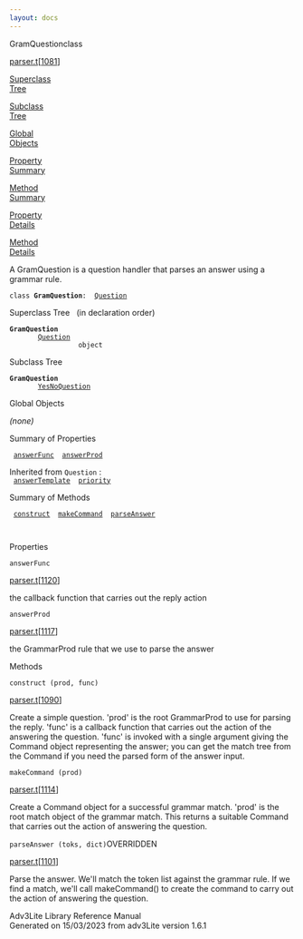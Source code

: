 ```yaml
---
layout: docs
---
```

<span class="title">GramQuestion</span><span class="type">class</span>

[parser.t](../file/parser.t.html)\[[1081](../source/parser.t.html#1081)\]

[Superclass  
Tree](#_SuperClassTree_)

[Subclass  
Tree](#_SubClassTree_)

[Global  
Objects](#_ObjectSummary_)

[Property  
Summary](#_PropSummary_)

[Method  
Summary](#_MethodSummary_)

[Property  
Details](#_Properties_)

[Method  
Details](#_Methods_)

<div class="fdesc">

A GramQuestion is a question handler that parses an answer using a
grammar rule.

`class `**`GramQuestion`**` :   `[`Question`](../object/Question.html)

</div>

<span id="_SuperClassTree_"></span>

<div class="mjhd">

<span class="hdln">Superclass Tree</span>   (in declaration order)

</div>

**`GramQuestion`**  
`         `[`Question`](../object/Question.html)  
`                 object`  
<span id="_SubClassTree_"></span>

<div class="mjhd">

<span class="hdln">Subclass Tree</span>  

</div>

**`GramQuestion`**  
`         `[`YesNoQuestion`](../object/YesNoQuestion.html)  
<span id="_ObjectSummary_"></span>

<div class="mjhd">

<span class="hdln">Global Objects</span>  

</div>

*(none)* <span id="_PropSummary_"></span>

<div class="mjhd">

<span class="hdln">Summary of Properties</span>  

</div>

` `[`answerFunc`](#answerFunc)`  `[`answerProd`](#answerProd)`  `

Inherited from `Question` :  
` `[`answerTemplate`](../object/Question.html#answerTemplate)`  `[`priority`](../object/Question.html#priority)`  `

<span id="_MethodSummary_"></span>

<div class="mjhd">

<span class="hdln">Summary of Methods</span>  

</div>

` `[`construct`](#construct)`  `[`makeCommand`](#makeCommand)`  `[`parseAnswer`](#parseAnswer)`  `

` `

<span id="_Properties_"></span>

<div class="mjhd">

<span class="hdln">Properties</span>  

</div>

<span id="answerFunc"></span>

`answerFunc`

[parser.t](../file/parser.t.html)\[[1120](../source/parser.t.html#1120)\]

<div class="desc">

the callback function that carries out the reply action

</div>

<span id="answerProd"></span>

`answerProd`

[parser.t](../file/parser.t.html)\[[1117](../source/parser.t.html#1117)\]

<div class="desc">

the GrammarProd rule that we use to parse the answer

</div>

<span id="_Methods_"></span>

<div class="mjhd">

<span class="hdln">Methods</span>  

</div>

<span id="construct"></span>

`construct (prod, func)`

[parser.t](../file/parser.t.html)\[[1090](../source/parser.t.html#1090)\]

<div class="desc">

Create a simple question. 'prod' is the root GrammarProd to use for
parsing the reply. 'func' is a callback function that carries out the
action of the answering the question. 'func' is invoked with a single
argument giving the Command object representing the answer; you can get
the match tree from the Command if you need the parsed form of the
answer input.

</div>

<span id="makeCommand"></span>

`makeCommand (prod)`

[parser.t](../file/parser.t.html)\[[1114](../source/parser.t.html#1114)\]

<div class="desc">

Create a Command object for a successful grammar match. 'prod' is the
root match object of the grammar match. This returns a suitable Command
that carries out the action of answering the question.

</div>

<span id="parseAnswer"></span>

`parseAnswer (toks, dict)`<span class="rem">OVERRIDDEN</span>

[parser.t](../file/parser.t.html)\[[1101](../source/parser.t.html#1101)\]

<div class="desc">

Parse the answer. We'll match the token list against the grammar rule.
If we find a match, we'll call makeCommand() to create the command to
carry out the action of answering the question.

</div>

<div class="ftr">

Adv3Lite Library Reference Manual  
Generated on 15/03/2023 from adv3Lite version 1.6.1

</div>
